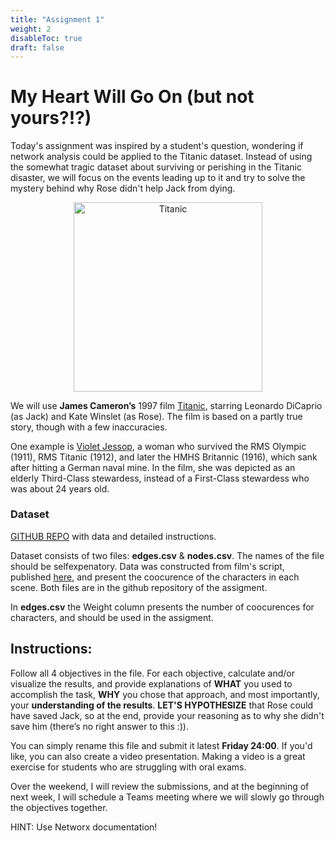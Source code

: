 ```yaml
---
title: "Assignment 1"
weight: 2
disableToc: true
draft: false
---
```


# My Heart Will Go On (but not yours?!?)


Today's assignment was inspired by a student's question, wondering if network analysis could be applied to the Titanic dataset. Instead of using the somewhat tragic dataset about surviving or perishing in the Titanic disaster, we will focus on the events leading up to it and try to solve the mystery behind why Rose didn't help Jack from dying.


<div style="text-align: center;">
    <img src="https://www.firstforwomen.com/wp-content/uploads/sites/2/2024/09/kate-winslet-titanic.jpg?w=953&quality=86&strip=all" alt="Titanic" style="width:8cm;">
</div>


We will use **James Cameron’s** 1997 film [Titanic](https://www.imdb.com/title/tt0120338/), starring Leonardo DiCaprio (as Jack) and Kate Winslet (as Rose). The film is based on a partly true story, though with a few inaccuracies.

One example is [Violet Jessop](https://www.youtube.com/watch?v=ERDHDAR3ZsU&ab_channel=titanicstories), a woman who survived the RMS Olympic (1911), RMS Titanic (1912), and later the HMHS Britannic (1916), which sank after hitting a German naval mine. In the film, she was depicted as an elderly Third-Class stewardess, instead of a First-Class stewardess who was about 24 years old.



### Dataset

[GITHUB REPO](https://github.com/saoter/Ti_ta_nic) with data and detailed instructions.

Dataset consists of two files: **edges.csv** & **nodes.csv**. The names of the file should be selfexpenatory. Data was constructed from film's script, published [here](https://imsdb.com/scripts/Titanic.html), and present the coocurence of the characters in each scene. Both files are in the github repository of the assigment.  

In **edges.csv** the Weight column presents the number of coocurences for characters, and should be used in the assigment. 



## Instructions:

Follow all 4 objectives in the file. For each objective, calculate and/or visualize the results, and provide explanations of **WHAT** you used to accomplish the task, **WHY** you chose that approach, and most importantly, your **understanding of the results**. **LET'S HYPOTHESIZE** that Rose could have saved Jack, so at the end, provide your reasoning as to why she didn't save him (there’s no right answer to this :)).

You can simply rename this file and submit it latest **Friday 24:00**. If you'd like, you can also create a video presentation. Making a video is a great exercise for students who are struggling with oral exams.

Over the weekend, I will review the submissions, and at the beginning of next week, I will schedule a Teams meeting where we will slowly go through the objectives together.

HINT: Use Networx documentation!

